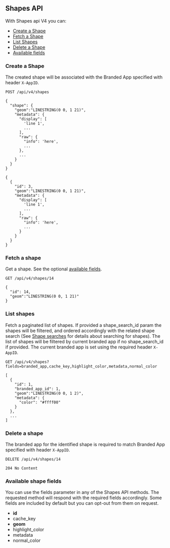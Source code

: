 ## Shapes API
With Shapes api V4 you can:

- [Create a Shape](#create-a-shape)
- [Fetch a Shape](#fetch-a-shape)
- [List Shapes](#list-shapes)
- [Delete a Shape](#delete-a-shape)
- [Available fields](#available-shape-fields)

### Create a Shape
The created shape will be associated with the Branded App specified with header
`X-AppID`.

```
POST /api/v4/shapes

{
  "shape": {
    "geom":"LINESTRING(0 0, 1 21)",
    "metadata": {
      "display": [
        'line 1',
        ...
      ],
      "raw": {
        "info": 'here',
        ...
      },
      ...
    }
  }
}
```

```
{
  {
    "id": 3,
    "geom":"LINESTRING(0 0, 1 21)",
    "metadata": {
      "display": [
        'line 1',
        ...
      ],
      "raw": {
        "info": 'here',
        ...
      }
    }
  }
}
```

### Fetch a shape

Get a shape. See the optional [available fields](#available-shape-fields).
```
GET /api/v4/shapes/14
```

```
{
  "id": 14,
  "geom":"LINESTRING(0 0, 1 21)"
}
```

### List shapes

Fetch a paginated list of shapes. If provided a shape_search_id param the shapes
will be filtered, and ordered accordingly with the related shape search (See
[Shape searches](#shape-searches) for details about searching for shapes).
The list of shapes will be filtered by current branded app if no shape_search_id
if provided. The current branded app is set using the required header `X-AppID`.

```
GET /api/v4/shapes?fields=branded_app,cache_key,highlight_color,metadata,normal_color
```

```
[  
  {  
    "id": 1,
    "branded_app_id": 1,
    "geom":"LINESTRING(0 0, 1 2)",
    "metadata": {
      "color": "#ffff00"
    }
  },
  ...
]
```

### Delete a shape
The branded app for the identified shape is required to match Branded App
specified with header `X-AppID`.

```
DELETE /api/v4/shapes/14
```

```
204 No Content
```

### Available shape fields
You can use the fields parameter in any of the Shapes API methods. The requested
method will respond with the required fields accordingly. Some fields are
included by default but you can opt-out from them on request.

* **id**
* cache_key
* **geom**
* highlight_color
* metadata
* normal_color

